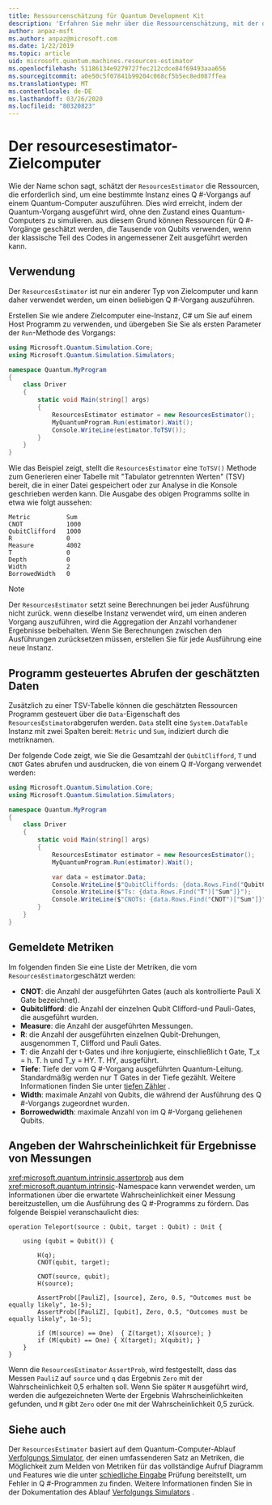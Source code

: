 ```yaml
---
title: Ressourcenschätzung für Quantum Development Kit
description: 'Erfahren Sie mehr über die Ressourcenschätzung, mit der die Ressourcen geschätzt werden, die zum Ausführen einer bestimmten Instanz eines Q #-Vorgangs auf einem Quantum-Computer erforderlich sind.'
author: anpaz-msft
ms.author: anpaz@microsoft.com
ms.date: 1/22/2019
ms.topic: article
uid: microsoft.quantum.machines.resources-estimator
ms.openlocfilehash: 51186134e9279727fec212cdce84f69493aaa656
ms.sourcegitcommit: a0e50c5f07841b99204c068cf5b5ec8ed087ffea
ms.translationtype: MT
ms.contentlocale: de-DE
ms.lasthandoff: 03/26/2020
ms.locfileid: "80320823"
---
```

# <a name="the-resourcesestimator-target-machine"></a>Der resourcesestimator-Zielcomputer

Wie der Name schon sagt, schätzt der `ResourcesEstimator` die Ressourcen, die erforderlich sind, um eine bestimmte Instanz eines Q #-Vorgangs auf einem Quantum-Computer auszuführen.
Dies wird erreicht, indem der Quantum-Vorgang ausgeführt wird, ohne den Zustand eines Quantum-Computers zu simulieren. aus diesem Grund können Ressourcen für Q #-Vorgänge geschätzt werden, die Tausende von Qubits verwenden, wenn der klassische Teil des Codes in angemessener Zeit ausgeführt werden kann.

## <a name="usage"></a>Verwendung

Der `ResourcesEstimator` ist nur ein anderer Typ von Zielcomputer und kann daher verwendet werden, um einen beliebigen Q #-Vorgang auszuführen. 

Erstellen Sie wie andere Zielcomputer eine-Instanz, C# um Sie auf einem Host Programm zu verwenden, und übergeben Sie Sie als ersten Parameter der `Run`-Methode des Vorgangs:

```csharp
using Microsoft.Quantum.Simulation.Core;
using Microsoft.Quantum.Simulation.Simulators;

namespace Quantum.MyProgram
{
    class Driver
    {
        static void Main(string[] args)
        {
            ResourcesEstimator estimator = new ResourcesEstimator();
            MyQuantumProgram.Run(estimator).Wait();
            Console.WriteLine(estimator.ToTSV());
        }
    }
}
```

Wie das Beispiel zeigt, stellt die `ResourcesEstimator` eine `ToTSV()` Methode zum Generieren einer Tabelle mit "Tabulator getrennten Werten" (TSV) bereit, die in einer Datei gespeichert oder zur Analyse in die Konsole geschrieben werden kann. Die Ausgabe des obigen Programms sollte in etwa wie folgt aussehen:

```Output
Metric          Sum
CNOT            1000
QubitClifford   1000
R               0
Measure         4002
T               0
Depth           0
Width           2
BorrowedWidth   0
```

> [!NOTE]
> Der `ResourcesEstimator` setzt seine Berechnungen bei jeder Ausführung nicht zurück. wenn dieselbe Instanz verwendet wird, um einen anderen Vorgang auszuführen, wird die Aggregation der Anzahl vorhandener Ergebnisse beibehalten.
> Wenn Sie Berechnungen zwischen den Ausführungen zurücksetzen müssen, erstellen Sie für jede Ausführung eine neue Instanz.


## <a name="programmatically-retrieving-the-estimated-data"></a>Programm gesteuertes Abrufen der geschätzten Daten

Zusätzlich zu einer TSV-Tabelle können die geschätzten Ressourcen Programm gesteuert über die `Data`-Eigenschaft des `ResourcesEstimator`abgerufen werden. `Data` stellt eine `System.DataTable` Instanz mit zwei Spalten bereit: `Metric` und `Sum`, indiziert durch die metriknamen.

Der folgende Code zeigt, wie Sie die Gesamtzahl der `QubitClifford`, `T` und `CNOT` Gates abrufen und ausdrucken, die von einem Q #-Vorgang verwendet werden:

```csharp
using Microsoft.Quantum.Simulation.Core;
using Microsoft.Quantum.Simulation.Simulators;

namespace Quantum.MyProgram
{
    class Driver
    {
        static void Main(string[] args)
        {
            ResourcesEstimator estimator = new ResourcesEstimator();
            MyQuantumProgram.Run(estimator).Wait();

            var data = estimator.Data;
            Console.WriteLine($"QubitCliffords: {data.Rows.Find("QubitClifford")["Sum"]}");
            Console.WriteLine($"Ts: {data.Rows.Find("T")["Sum"]}");
            Console.WriteLine($"CNOTs: {data.Rows.Find("CNOT")["Sum"]}");
        }
    }
}
```

## <a name="metrics-reported"></a>Gemeldete Metriken

Im folgenden finden Sie eine Liste der Metriken, die vom `ResourcesEstimator`geschätzt werden:

* __CNOT__: die Anzahl der ausgeführten Gates (auch als kontrollierte Pauli X Gate bezeichnet).
* __Qubitclifford__: die Anzahl der einzelnen Qubit Clifford-und Pauli-Gates, die ausgeführt wurden.
* __Measure__: die Anzahl der ausgeführten Messungen.
* __R__: die Anzahl der ausgeführten einzelnen Qubit-Drehungen, ausgenommen T, Clifford und Pauli Gates.
* __T__: die Anzahl der t-Gates und ihre konjugierte, einschließlich t Gate, T_x = h. T. h und T_y = HY. T. HY, ausgeführt.
* __Tiefe__: Tiefe der vom Q #-Vorgang ausgeführten Quantum-Leitung. Standardmäßig werden nur T Gates in der Tiefe gezählt. Weitere Informationen finden Sie unter [tiefen Zähler](xref:microsoft.quantum.machines.qc-trace-simulator.depth-counter) .
* __Width__: maximale Anzahl von Qubits, die während der Ausführung des Q #-Vorgangs zugeordnet wurden.
* __Borrowedwidth__: maximale Anzahl von im Q #-Vorgang geliehenen Qubits.


## <a name="providing-the-probability-of-measurement-outcomes"></a>Angeben der Wahrscheinlichkeit für Ergebnisse von Messungen

<xref:microsoft.quantum.intrinsic.assertprob> aus dem <xref:microsoft.quantum.intrinsic>-Namespace kann verwendet werden, um Informationen über die erwartete Wahrscheinlichkeit einer Messung bereitzustellen, um die Ausführung des Q #-Programms zu fördern. Das folgende Beispiel veranschaulicht dies:

```qsharp
operation Teleport(source : Qubit, target : Qubit) : Unit {

    using (qubit = Qubit()) {

        H(q);
        CNOT(qubit, target);

        CNOT(source, qubit);
        H(source);

        AssertProb([PauliZ], [source], Zero, 0.5, "Outcomes must be equally likely", 1e-5);
        AssertProb([PauliZ], [qubit], Zero, 0.5, "Outcomes must be equally likely", 1e-5);

        if (M(source) == One)  { Z(target); X(source); }
        if (M(qubit) == One) { X(target); X(qubit); }
    }
}
```

Wenn die `ResourcesEstimator` `AssertProb`, wird festgestellt, dass das Messen `PauliZ` auf `source` und `q` das Ergebnis `Zero` mit der Wahrscheinlichkeit 0,5 erhalten soll. Wenn Sie später `M` ausgeführt wird, werden die aufgezeichneten Werte der Ergebnis Wahrscheinlichkeiten gefunden, und `M` gibt `Zero` oder `One` mit der Wahrscheinlichkeit 0,5 zurück.


## <a name="see-also"></a>Siehe auch

Der `ResourcesEstimator` basiert auf dem Quantum-Computer-Ablauf [Verfolgungs Simulator](xref:microsoft.quantum.machines.qc-trace-simulator.intro), der einen umfassenderen Satz an Metriken, die Möglichkeit zum Melden von Metriken für das vollständige Aufruf Diagramm und Features wie die unter [schiedliche Eingabe](xref:microsoft.quantum.machines.qc-trace-simulator.distinct-inputs) Prüfung bereitstellt, um Fehler in Q #-Programmen zu finden. Weitere Informationen finden Sie in der Dokumentation des Ablauf [Verfolgungs Simulators](xref:microsoft.quantum.machines.qc-trace-simulator.intro) .

